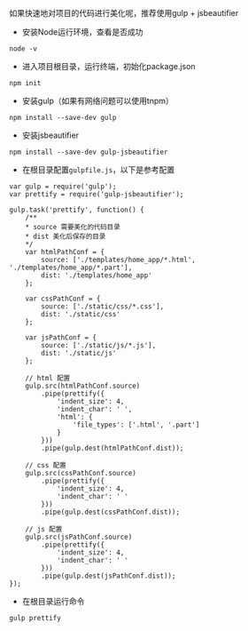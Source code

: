 如果快速地对项目的代码进行美化呢，推荐使用gulp + jsbeautifier

- 安装Node运行环境，查看是否成功
```
node -v
```

- 进入项目根目录，运行终端，初始化package.json
```
npm init
```

- 安装gulp（如果有网络问题可以使用tnpm）
```
npm install --save-dev gulp
```

- 安装jsbeautifier

```
npm install --save-dev gulp-jsbeautifier
```

- 在根目录配置`gulpfile.js`，以下是参考配置
```
var gulp = require('gulp');
var prettify = require('gulp-jsbeautifier');

gulp.task('prettify', function() {
    /**
    * source 需要美化的代码目录
    * dist 美化后保存的目录
    */
    var htmlPathConf = {
        source: ['./templates/home_app/*.html', './templates/home_app/*.part'],
        dist: './templates/home_app'
    };

    var cssPathConf = {
        source: ['./static/css/*.css'],
        dist: './static/css'
    };

    var jsPathConf = {
        source: ['./static/js/*.js'],
        dist: './static/js'
    };

    // html 配置
    gulp.src(htmlPathConf.source)
        .pipe(prettify({
            'indent_size': 4, 
            'indent_char': ' ',
            'html': {
                'file_types': ['.html', '.part']
            }
        }))
        .pipe(gulp.dest(htmlPathConf.dist));

    // css 配置
    gulp.src(cssPathConf.source)
        .pipe(prettify({
            'indent_size': 4, 
            'indent_char': ' '
        }))
        .pipe(gulp.dest(cssPathConf.dist));

    // js 配置
    gulp.src(jsPathConf.source)
        .pipe(prettify({
            'indent_size': 4, 
            'indent_char': ' '
        }))
        .pipe(gulp.dest(jsPathConf.dist));
});

```

- 在根目录运行命令

```
gulp prettify
```